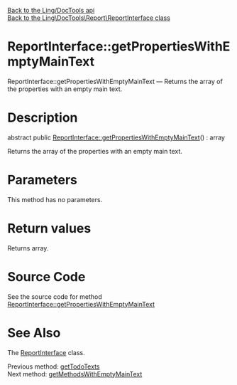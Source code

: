 [Back to the Ling/DocTools api](https://github.com/lingtalfi/DocTools/blob/master/doc/api/Ling/DocTools.md)<br>
[Back to the Ling\DocTools\Report\ReportInterface class](https://github.com/lingtalfi/DocTools/blob/master/doc/api/Ling/DocTools/Report/ReportInterface.md)


ReportInterface::getPropertiesWithEmptyMainText
================



ReportInterface::getPropertiesWithEmptyMainText — Returns the array of the properties with an empty main text.




Description
================


abstract public [ReportInterface::getPropertiesWithEmptyMainText](https://github.com/lingtalfi/DocTools/blob/master/doc/api/Ling/DocTools/Report/ReportInterface/getPropertiesWithEmptyMainText.md)() : array




Returns the array of the properties with an empty main text.




Parameters
================

This method has no parameters.


Return values
================

Returns array.








Source Code
===========
See the source code for method [ReportInterface::getPropertiesWithEmptyMainText](https://github.com/lingtalfi/DocTools/blob/master/Report/ReportInterface.php#L533-L533)


See Also
================

The [ReportInterface](https://github.com/lingtalfi/DocTools/blob/master/doc/api/Ling/DocTools/Report/ReportInterface.md) class.

Previous method: [getTodoTexts](https://github.com/lingtalfi/DocTools/blob/master/doc/api/Ling/DocTools/Report/ReportInterface/getTodoTexts.md)<br>Next method: [getMethodsWithEmptyMainText](https://github.com/lingtalfi/DocTools/blob/master/doc/api/Ling/DocTools/Report/ReportInterface/getMethodsWithEmptyMainText.md)<br>

